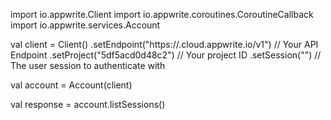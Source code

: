 import io.appwrite.Client
import io.appwrite.coroutines.CoroutineCallback
import io.appwrite.services.Account

val client = Client()
    .setEndpoint("https://<REGION>.cloud.appwrite.io/v1") // Your API Endpoint
    .setProject("5df5acd0d48c2") // Your project ID
    .setSession("") // The user session to authenticate with

val account = Account(client)

val response = account.listSessions()
